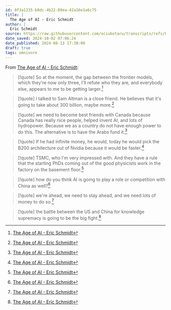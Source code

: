 ```yaml
---
id: 0f3a1235-b0dc-4b22-89ea-42a16e1a6c75
title: |
  The Age of AI - Eric Schmidt
author: |
  Eric Schmidt
source: https://raw.githubusercontent.com/ociubotaru/transcripts/refs/heads/main/Stanford_ECON295%E2%A7%B8CS323_I_2024_I_The_Age_of_AI%2C_Eric_Schmidt.txt
date_saved: 2024-10-02 07:06:24
date_published: 2024-08-13 17:30:00
draft: true
tags: omnivore
---
```


From [The Age of AI - Eric Schmidt](https://raw.githubusercontent.com/ociubotaru/transcripts/refs/heads/main/Stanford_ECON295%E2%A7%B8CS323_I_2024_I_The_Age_of_AI%2C_Eric_Schmidt.txt):

> [!quote]
> So at the moment, the gap between the frontier models, which they're now only three, I'll refute who they are, and everybody else, appears to me to be getting larger.[^0f3a1235-b0dc-4b22-89ea-42a16e1a6c75]

> [!quote]
> I talked to Sam Altman is a close friend. He believes that it's going to take about 300 billion, maybe more.[^0f3a1235-b0dc-4b22-89ea-42a16e1a6c75]

> [!quote]
> we need to become best friends with Canada because Canada has really nice people, helped invent AI, and lots of hydropower. Because we as a country do not have enough power to do this. The alternative is to have the Arabs fund it.[^0f3a1235-b0dc-4b22-89ea-42a16e1a6c75]

> [!quote]
> If he had infinite money, he would, today he would pick the B200 architecture out of Nvidia because it would be faster.[^0f3a1235-b0dc-4b22-89ea-42a16e1a6c75]

> [!quote]
> TSMC, who I'm very impressed with. And they have a rule that the starting PhDs coming out of the good physicists work in the factory on the basement floor.[^0f3a1235-b0dc-4b22-89ea-42a16e1a6c75]

> [!quote]
> how do you think AI is going to play a role or competition with China as well?[^0f3a1235-b0dc-4b22-89ea-42a16e1a6c75]

> [!quote]
> we're ahead, we need to stay ahead, and we need lots of money to do so.[^0f3a1235-b0dc-4b22-89ea-42a16e1a6c75]

> [!quote]
> the battle between the US and China for knowledge supremacy is going to be the big fight.[^0f3a1235-b0dc-4b22-89ea-42a16e1a6c75]

[^0f3a1235-b0dc-4b22-89ea-42a16e1a6c75]: [The Age of AI - Eric Schmidt](https://raw.githubusercontent.com/ociubotaru/transcripts/refs/heads/main/Stanford_ECON295%E2%A7%B8CS323_I_2024_I_The_Age_of_AI%2C_Eric_Schmidt.txt)